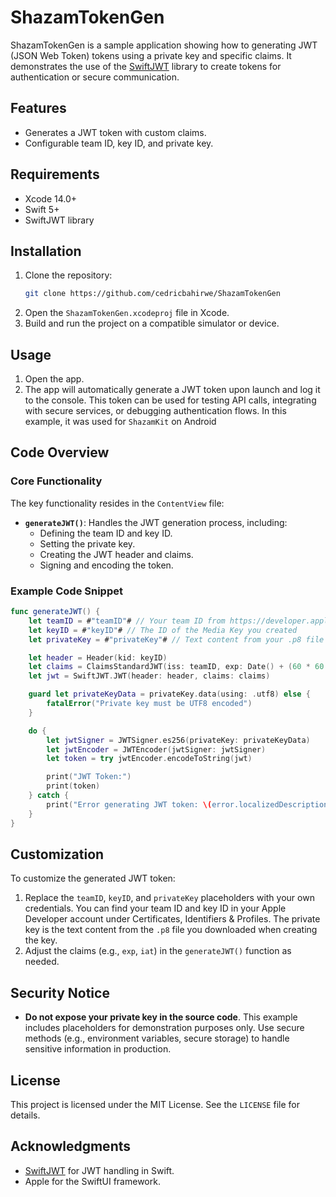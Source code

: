 # ShazamTokenGen

ShazamTokenGen is a sample application showing how to generating JWT (JSON Web Token) tokens using a private key and specific claims. It demonstrates the use of the [SwiftJWT](https://github.com/Kitura/Swift-JWT) library to create tokens for authentication or secure communication.

## Features
- Generates a JWT token with custom claims.
- Configurable team ID, key ID, and private key.

## Requirements
- Xcode 14.0+
- Swift 5+
- SwiftJWT library

## Installation
1. Clone the repository:
   ```bash
   git clone https://github.com/cedricbahirwe/ShazamTokenGen
   ```
2. Open the `ShazamTokenGen.xcodeproj` file in Xcode.
3. Build and run the project on a compatible simulator or device.

## Usage
1. Open the app.
2. The app will automatically generate a JWT token upon launch and log it to the console. This token can be used for testing API calls, integrating with secure services, or debugging authentication flows. In this example, it was used for `ShazamKit` on Android

## Code Overview
### Core Functionality
The key functionality resides in the `ContentView` file:
- **`generateJWT()`**: Handles the JWT generation process, including:
  - Defining the team ID and key ID.
  - Setting the private key.
  - Creating the JWT header and claims.
  - Signing and encoding the token.

### Example Code Snippet
```swift
func generateJWT() {
    let teamID = #"teamID"# // Your team ID from https://developer.apple.com/account
    let keyID = #"keyID"# // The ID of the Media Key you created
    let privateKey = #"privateKey"# // Text content from your .p8 file

    let header = Header(kid: keyID)
    let claims = ClaimsStandardJWT(iss: teamID, exp: Date() + (60 * 60 * 24 * 150), iat: .now)
    let jwt = SwiftJWT.JWT(header: header, claims: claims)

    guard let privateKeyData = privateKey.data(using: .utf8) else {
        fatalError("Private key must be UTF8 encoded")
    }

    do {
        let jwtSigner = JWTSigner.es256(privateKey: privateKeyData)
        let jwtEncoder = JWTEncoder(jwtSigner: jwtSigner)
        let token = try jwtEncoder.encodeToString(jwt)

        print("JWT Token:")
        print(token)
    } catch {
        print("Error generating JWT token: \(error.localizedDescription)")
    }
}
```

## Customization
To customize the generated JWT token:
1. Replace the `teamID`, `keyID`, and `privateKey` placeholders with your own credentials. You can find your team ID and key ID in your Apple Developer account under Certificates, Identifiers & Profiles. The private key is the text content from the `.p8` file you downloaded when creating the key.
2. Adjust the claims (e.g., `exp`, `iat`) in the `generateJWT()` function as needed.

## Security Notice
- **Do not expose your private key in the source code**. This example includes placeholders for demonstration purposes only. Use secure methods (e.g., environment variables, secure storage) to handle sensitive information in production.

## License
This project is licensed under the MIT License. See the `LICENSE` file for details.

## Acknowledgments
- [SwiftJWT](https://github.com/Kitura/Swift-JWT) for JWT handling in Swift.
- Apple for the SwiftUI framework.
